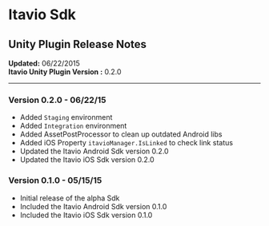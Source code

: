 # Itavio Sdk
## Unity Plugin Release Notes
**Updated:** 06/22/2015  
**Itavio Unity Plugin Version :** 0.2.0

---
### Version 0.2.0 - 06/22/15
* Added `Staging` environment
* Added `Integration` environment
* Added AssetPostProcessor to clean up outdated Android libs
* Added iOS Property `itavioManager.IsLinked` to check link status
* Updated the Itavio Android Sdk version 0.2.0
* Updated the Itavio iOS Sdk version 0.2.0

### Version 0.1.0 - 05/15/15
* Initial release of the alpha Sdk
* Included the Itavio Android Sdk version 0.1.0
* Included the Itavio iOS Sdk version 0.1.0
